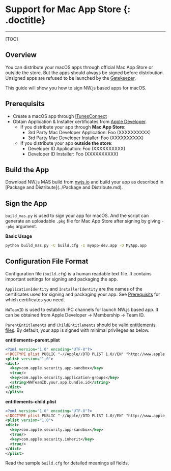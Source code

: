 # Support for Mac App Store {: .doctitle}
---

[TOC]

## Overview

You can distribute your macOS apps through official Mac App Store or outside the store. But the apps should always be signed before distribution. Unsigned apps are refused to be launched by the [Gatekeeper](https://support.apple.com/en-us/HT202491).

This guide will show you how to sign NW.js based apps for macOS.

## Prerequisits

* Create a macOS app through [iTunesConnect](https://itunesconnect.apple.com)
* Obtain Application & Installer certificates from [Apple Developer](https://developer.apple.com).
    - If you distribute your app through **Mac App Store**:
        + 3rd Party Mac Developer Application: Foo (XXXXXXXXXX)
        + 3rd Party Mac Developer Installer: Foo (XXXXXXXXXX)
    - If you distribute your app **outside the store**:
        + Developer ID Application: Foo (XXXXXXXXXX)
        + Developer ID Installer: Foo (XXXXXXXXXX)

## Build the App

Download NW.js MAS build from [nwjs.io](http://dl.nwjs.io/v0.19.5-mas-beta/) and build your app as described in [Package and Distribute](../Package and Distribute.md).

## Sign the App

`build_mas.py` is used to sign your app for macOS. And the script can generate an uploadable `.pkg` file for Mac App Store after signing by giving `--pkg` argument.

**Basic Usage**

```bash
python build_mas.py -C build.cfg -I myapp-dev.app -O MyApp.app
```

## Configuration File Format

Configuration file (`build.cfg`) is a human readable text file. It contains important settings for signing and packaging the app.

`ApplicationIdentity` and `InstallerIdentity` are the names of the certificates used for signing and packaging your app. See [Prerequisits](#prerequisits) for which certificates you need.

`NWTeamID` is used to establish IPC channels for launch NW.js based app. It can be obtained from Apple Developer -> Membership -> Team ID.

`ParentEntitlements` and `ChildEntitlements` should be valid [entitlements files](https://developer.apple.com/library/content/documentation/Miscellaneous/Reference/EntitlementKeyReference/Chapters/AboutEntitlements.html). By default, your app is signed with minimal privileges as below.

**entitlements-parent.plist**

```xml
<?xml version="1.0" encoding="UTF-8"?>
<!DOCTYPE plist PUBLIC "-//Apple//DTD PLIST 1.0//EN" "http://www.apple.com/DTDs/PropertyList-1.0.dtd">
<plist version="1.0">
<dict>
  <key>com.apple.security.app-sandbox</key>
  <true/>
  <key>com.apple.security.application-groups</key>
  <string>NWTeamID.your.app.bundle.id</string>
</dict>
</plist>
```

**entitlements-child.plist**

```xml
<?xml version="1.0" encoding="UTF-8"?>
<!DOCTYPE plist PUBLIC "-//Apple//DTD PLIST 1.0//EN" "http://www.apple.com/DTDs/PropertyList-1.0.dtd">
<plist version="1.0">
<dict>
  <key>com.apple.security.app-sandbox</key>
  <true/>
  <key>com.apple.security.inherit</key>
  <true/>
</dict>
</plist>
```

Read the sample `build.cfg` for detailed meanings all fields.